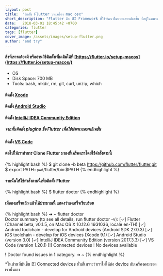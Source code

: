 ```yaml
---
layout: post
title:  "ติดตั้ง Flutter บนเครื่อง mac osx"
short_description: "Flutter คือ UI Framework ที่ใช้พัฒนาโมบายแอพพลิเคชั่น ที่อยู่ในหมวดของ Hybrid Native ที่สามารถเขียนทีเดียวแล้วได้ทั้ง IOS และ Android โดยใช้ภาษา Dart"
date:   2018-03-01 18:45:42 +0700
categories: flutter
tags: [flutter]
cover_image: /assets/images/setup-flutter.png
author: "end try"
---
```

#### สิ่งที่เราจะต้องมี หรืออ่านวิธีติดตั้งเพิ่มเติมได้ที่ [https://flutter.io/setup-macos](https://flutter.io/setup-macos/)
- OS 
- Disk Space: 700 MB
- Tools: bash, mkdir, rm, git, curl, unzip, which

#### ติดตั้ง [Xcode](https://itunes.apple.com/us/app/xcode/id497799835)

#### ติดตั้ง [Android Studio](https://developer.android.com/studio/index.html)

#### ติดตั้ง [IntelliJ IDEA Community Edition](https://www.jetbrains.com/idea/download)

##### จากนั้นติดตั้ง plugins ชื่อ Flutter เพื่อใช้พัฒนาแอพพลิเคชั่น

#### ติดตั้ง [VS Code](https://code.visualstudio.com)

#### ต่อไปให้เราทำการ Clone Flutter มาลงที่เครื่องเราโดยใช้คำสั่งตามนี้

{% highlight bash %}
$ git clone -b beta https://github.com/flutter/flutter.git
$ export PATH=`pwd`/flutter/bin:$PATH
{% endhighlight %}

#### จากนั้นให้ใช้คำสั่งตามนี้เพื่อติดตั้ง Flutter
{% highlight bash %}
$ flutter doctor
{% endhighlight %}

#### เมื่อลงเสร็จแล้ว แล้วได้ประมาณนี้ แสดงว่าลงเสร็จเรียบร้อย
{% highlight bash %}
➜  ~ flutter doctor                     
Doctor summary (to see all details, run flutter doctor -v):
[✓] Flutter (Channel beta, v0.1.5, on Mac OS X 10.12.6 16G1036, locale en-TH)
[✓] Android toolchain - develop for Android devices (Android SDK 27.0.3)
[✓] iOS toolchain - develop for iOS devices (Xcode 9.1)
[✓] Android Studio (version 3.0)
[✓] IntelliJ IDEA Community Edition (version 2017.3.3)
[✓] VS Code (version 1.20.1)
[!] Connected devices
    ! No devices available

! Doctor found issues in 1 category.
➜  ~ 
{% endhighlight %}

*ในส่วนที่มันขึ้น [!] Connected devices นั่นก็เพราะว่าเราไม่ได้ต่อ device กับเครื่องคอมของเรานั่นเอง
